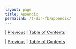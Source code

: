 ```yaml
---
layout: page
title: Appendix
permalink: /t-dir-fb/appendix/
---
```



| [Previous](https://ankit-rathi.github.io/t-dir-fb/conclusion/) | [Table of Contents](https://ankit-rathi.github.io/t-dir-fb/) | 



| [Previous](https://ankit-rathi.github.io/t-dir-fb/conclusion/) | [Table of Contents](https://ankit-rathi.github.io/t-dir-fb/) |
